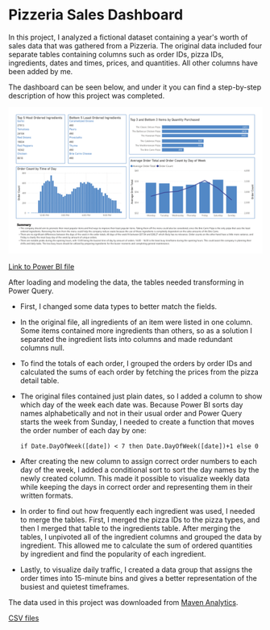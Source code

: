 # Pizzeria Sales Dashboard
In this project, I analyzed a fictional dataset containing a year's worth of sales data that was gathered from a Pizzeria.
The original data included four separate tables containing columns such as order IDs, pizza IDs, ingredients, dates and times, prices, and quantities. All other columns have been added by me.

The dashboard can be seen below, and under it you can find a step-by-step description of how this project was completed.

<img src="https://github.com/max-montin/SalesDashboard/blob/main/Files/PizzaSales.png">

[Link to Power BI file](https://github.com/max-montin/SalesDashboard/blob/main/Files/PizzaSales.pbix)

After loading and modeling the data, the tables needed transforming in Power Query.
- First, I changed some data types to better match the fields.
- In the original file, all ingredients of an item were listed in one column. Some items contained more ingredients than others, so as a solution I separated the ingredient lists into columns and made redundant columns null.
- To find the totals of each order, I grouped the orders by order IDs and calculated the sums of each order by fetching the prices from the pizza detail table.
- The original files contained just plain dates, so I added a column to show which day of the week each date was. Because Power BI sorts day names alphabetically and not in their usual order and Power Query starts the week from Sunday, I needed to create a function that moves the order number of each day by one:

  ```
  if Date.DayOfWeek([date]) < 7 then Date.DayOfWeek([date])+1 else 0
  ```
- After creating the new column to assign correct order numbers to each day of the week, I added a conditional sort to sort the day names by the newly created column. This made it possible to visualize weekly data while keeping the days in correct order and representing them in their written formats.
- In order to find out how frequently each ingredient was used, I needed to merge the tables. First, I merged the pizza IDs to the pizza types, and then I merged that table to the ingredients table. After merging the tables, I unpivoted all of the ingredient columns and grouped the data by ingredient. This allowed me to calculate the sum of ordered quantities by ingredient and find the popularity of each ingredient.
- Lastly, to visualize daily traffic, I created a data group that assigns the order times into 15-minute bins and gives a better representation of the busiest and quietest timeframes.

The data used in this project was downloaded from [Maven Analytics](https://www.mavenanalytics.io/data-playground).

[CSV files](https://github.com/max-montin/SalesDashboard/tree/main/Files)
